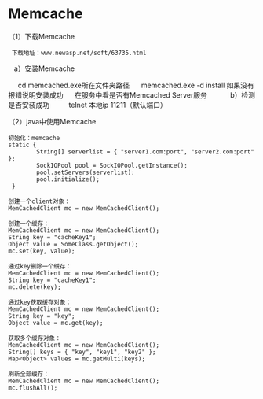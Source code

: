 # Memcache
（1）下载Memcache

     下载地址：www.newasp.net/soft/63735.html
    
    a）安装Memcache
    
      cd memcached.exe所在文件夹路径
      memcached.exe -d install 如果没有报错说明安装成功
      在服务中看是否有Memcached Server服务
        
    b）检测是否安装成功  
        telnet 本地ip 11211（默认端口）
       
（2）java中使用Memcache

    初始化：memcache 
    static {  
            String[] serverlist = { "server1.com:port", "server2.com:port" };  
            SockIOPool pool = SockIOPool.getInstance();  
            pool.setServers(serverlist);  
            pool.initialize();  
     }  

    创建一个client对象： 
    MemCachedClient mc = new MemCachedClient();  

    创建一个缓存： 
    MemCachedClient mc = new MemCachedClient();  
    String key = "cacheKey1";  
    Object value = SomeClass.getObject();  
    mc.set(key, value);  

    通过key删除一个缓存： 
    MemCachedClient mc = new MemCachedClient();  
    String key = "cacheKey1";  
    mc.delete(key);  

    通过key获取缓存对象： 
    MemCachedClient mc = new MemCachedClient();  
    String key = "key";  
    Object value = mc.get(key);  

    获取多个缓存对象： 
    MemCachedClient mc = new MemCachedClient();  
    String[] keys = { "key", "key1", "key2" };  
    Map<Object> values = mc.getMulti(keys);  

    刷新全部缓存： 
    MemCachedClient mc = new MemCachedClient();  
    mc.flushAll(); 

